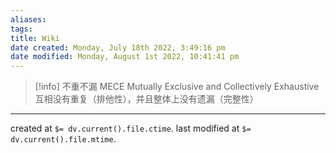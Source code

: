 ```yaml
---
aliases: 
tags: 
title: Wiki
date created: Monday, July 18th 2022, 3:49:16 pm
date modified: Monday, August 1st 2022, 10:41:41 pm
---
```


> [!info] 不重不漏 MECE
> Mutually Exclusive and Collectively Exhaustive
> 互相没有重复（排他性），并且整体上没有遗漏（完整性）


---

created at `$= dv.current().file.ctime`.
last modified at `$= dv.current().file.mtime`.